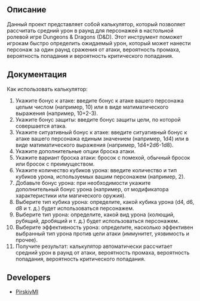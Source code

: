 ## Описание

Данный проект представляет собой калькулятор, который позволяет рассчитать средний урон в раунд для персонажей в настольной ролевой игре Dungeons & Dragons (D&D). Этот инструмент поможет игрокам быстро определить ожидаемый урон, который может нанести персонаж за один раунд сражения от атаки, вероятность промаха, вероятность попадания и вероятность критического попадания.

## Документация

Как использовать калькулятор:

1. Укажите бонус к атаке: введите бонус к атаке вашего персонажа целым числом (например, 10) или в виде матиматического выражения (например, 10+2-3).
2. Укажите бонус защиты: введите бонус защиты цели, по которой совершается атака.
3. Укажите ситуативный бонус к атаке: введите ситуативный бонус к атаке вашего персонажа единым значением (например, 1d4) или в виде матиматического выражения (например, 1d4+2d6-1d8).
4. Укажите дополнительные опции броска атаки.
5. Укажите вариант броска атаки: бросок с помехой, обычный бросок или бросок с преимуществом.
6. Укажите количество кубиков урона: введите количество и тип кубиков урона, используемых вашим персонажем (например, 2).
7. Добавьте бонус урона: при необходимости укажите дополнительный бонус урона (например, от модификатора характеристики или магического оружия).
8. Выберите тип кубика урона: определите, какой кубика урона (d4, d6, d8 и т. д.) будет использоваться персонажем.
8. Выберите тип урона: определите, какой вид урона (колющий, рубящий, дробящий и т. д.) будет использоваться персонажем.
9. Выберите эффективность урона: определите, насколько эффективен выбранный тип урона против цели атаки (иммунитет, уязвимость и прочее).
10. Получите результат: калькулятор автоматически рассчитает средний урон в раунд от атаки, вероятность промаха, вероятность попадания, вероятность критического попадания.

## Developers

- [PirskiyMI](https://github.com/PirskiyMI)
  
